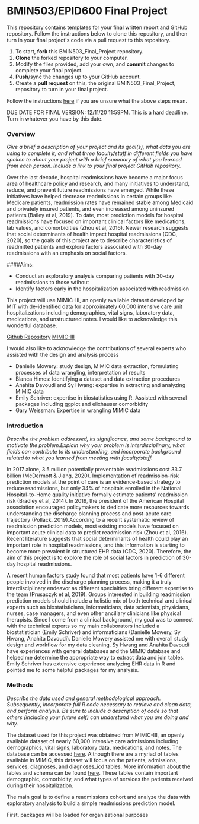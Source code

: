 # BMIN503/EPID600 Final Project

This repository contains templates for your final written report and GitHub repository. Follow the instructions below to clone this repository, and then turn in your final project's code via a pull request to this repository.

1. To start, **fork** this BMIN503_Final_Project repository.
1. **Clone** the forked repository to your computer.
1. Modify the files provided, add your own, and **commit** changes to complete your final project.
1. **Push**/sync the changes up to your GitHub account.
1. Create a **pull request** on this, the original BMIN503_Final_Project, repository to turn in your final project.

Follow the instructions [here][forking] if you are unsure what the above steps mean.

DUE DATE FOR FINAL VERSION: 12/11/20 11:59PM. This is a hard deadline. Turn in whatever you have by this date.


<!-- Links -->
[forking]: https://guides.github.com/activities/forking/



### Overview
*Give a brief a description of your project and its goal(s), what data you are using to complete it, and what three faculty/staff in different fields you have spoken to about your project with a brief summary of what you learned from each person. Include a link to your final project GitHub repository.*

Over the last decade, hospital readmissions have become a major focus area of healthcare policy and research, and many initiatives to understand, reduce, and prevent future readmissions have emerged. While these initiatives have helped decrease readmissions in certain groups like Medicare patients, readmission rates have remained stable among Medicaid and privately insured patients, and even increased among uninsured patients (Bailey et al, 2019). To date, most prediction models for hospital readmissions have focused on important clinical factors like medications, lab values, and comorbidities (Zhou et al, 2016). Newer research suggests that social determinants of health impact hospital readmissions (CDC, 2020), so the goals of this project are to describe characteristics of readmitted patients and explore factors associated with 30-day readmissions with an emphasis on social factors. 

####Aims:
* Conduct an exploratory analysis comparing patients with 30-day readmissions to those wtihout
* Identify factors early in the hospitalization associated with readmission 

This project will use MIMIC-III, an openly available dataset developed by MIT with de-identified data for approximately 60,000 intensive care unit hospitalizations including demographics, vital signs, laboratory data, medications, and unstructured notes. I would like to acknowledge this wonderful database. 

[Github Repository](https://github.com/erinken/BMIN503_Final_Project)
[MIMIC-III](https://mimic.physionet.org/)

I would also like to acknowledge the contributions of several experts who assisted with the design and analysis process
* Danielle Mowery: study design, MIMIC data extraction, formulating processes of data wrangling, interpretation of results 
* Blanca Himes: Identifying a dataset and data extraction procedures 
* Anahita Davoudi and Sy Hwang: expertise in extracting and analyzing MIMIC data
* Emily Schriver: expertise in biostatistics using R. Assisted with several packages including ggplot and elixhauser comorbidity
* Gary Weissman: Expertise in wrangling MIMIC data 

### Introduction 
*Describe the problem addressed, its significance, and some background to motivate the problem.Explain why your problem is interdisciplinary, what fields can contribute to its understanding, and incorporate background related to what you learned from meeting with faculty/staff.*

In 2017 alone, 3.5 million potentially preventable readmissions cost 33.7 billion (McDermott & Jiang, 2020). Implementation of readmission-risk prediction models at the point of care is an evidence-based strategy to reduce readmissions, but only 34% of hospitals enrolled in the National Hospital-to-Home quality initiative formally estimate patients' readmission risk (Bradley et al, 2014). In 2019, the president of the American Hospital association encouraged policymakers to dedicate more resources towards understanding the discharge planning process and post-acute care trajectory (Pollack, 2019).According to a recent systematic review of readmission prediction models, most existing models have focused on important acute clinical data to predict readmission risk (Zhou et al, 2016). Recent literature suggests that social determinants of health could play an important role in hospital readmissions, and this information is starting to become more prevalent in structured EHR data (CDC, 2020). Therefore, the aim of this project is to explore the role of social factors in prediction of 30-day hospital readmissions.

A recent human factors study found that most patients have 1-6 different people involved in the discharge planning process, making it a truly interdisciplinary endeavor as different specialties bring different expertise to the team (Prusaczyk et al, 2019). Groups interested in building readmission prediction models should include a holistic mix of both technical and clinical experts such as biostatisticians, informaticians, data scientists, physicians, nurses, case managers, and even other ancillary clinicians like physical therapists. Since I come from a clinical background, my goal was to connect with the technical experts so my main collaborators included a biostatistician (Emily Schriver) and informaticians (Danielle Mowery, Sy Hwang, Anahita Davoudi). Danielle Mowery assisted me with overall study design and workflow for my data cleaning. Sy Hwang and Anahita Davoudi have experiences with general databases and the MIMIC database and helped me determine the appropriate way to extract data and join tables. Emily Schriver has extensive experience analyzing EHR data in R and pointed me to some helpful packages for my analysis. 


### Methods  
*Describe the data used and general methodological approach. Subsequently, incorporate full R code necessary to retrieve and clean data, and perform analysis. Be sure to include a description of code so that others (including your future self) can understand what you are doing and why.* 

The dataset used for this project was obtained from MIMIC-III, an openly available dataset of nearly 60,000 intensive care admissions including demographics, vital signs, laboratory data, medications, and notes. The database can be accessed [here](https://mimic.physionet.org/). Although there are a myriad of tables available in MIMIC, this dataset will focus on the patients, admissions, services, diagnoses, and diagnoses_icd tables. More information about the tables and schema can be found [here](https://mimic.physionet.org/mimicdata/schema/). These tables contain important demographic, comorbidity, and what types of services the patients received during their hospitalization.

The main goal is to define a readmissions cohort and analyze the data with exploratory analysis to build a simple readmissions prediction model. 


First, packages will be loaded for organizational purposes

